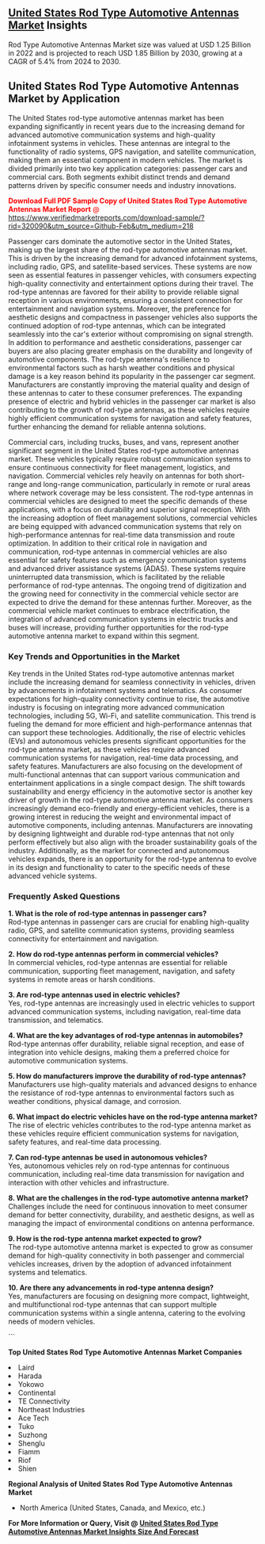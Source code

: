 <h2><a href="https://www.verifiedmarketreports.com/download-sample/?rid=320090&amp;utm_source=Github-Feb&amp;utm_medium=218" target="_blank">United States Rod Type Automotive Antennas Market</a> Insights</h2><p>Rod Type Automotive Antennas Market size was valued at USD 1.25 Billion in 2022 and is projected to reach USD 1.85 Billion by 2030, growing at a CAGR of 5.4% from 2024 to 2030.</p><p> <h2>United States Rod Type Automotive Antennas Market by Application</h2> <p>The United States rod-type automotive antennas market has been expanding significantly in recent years due to the increasing demand for advanced automotive communication systems and high-quality infotainment systems in vehicles. These antennas are integral to the functionality of radio systems, GPS navigation, and satellite communication, making them an essential component in modern vehicles. The market is divided primarily into two key application categories: passenger cars and commercial cars. Both segments exhibit distinct trends and demand patterns driven by specific consumer needs and industry innovations. <p><span class=""><span style="color: #ff0000;"><strong>Download Full PDF Sample Copy of United States Rod Type Automotive Antennas Market Report</strong> @ </span><a href="https://www.verifiedmarketreports.com/download-sample/?rid=320090&amp;utm_source=Github-Feb&amp;utm_medium=218" target="_blank">https://www.verifiedmarketreports.com/download-sample/?rid=320090&amp;utm_source=Github-Feb&amp;utm_medium=218</a></span></p> </p> <p>Passenger cars dominate the automotive sector in the United States, making up the largest share of the rod-type automotive antennas market. This is driven by the increasing demand for advanced infotainment systems, including radio, GPS, and satellite-based services. These systems are now seen as essential features in passenger vehicles, with consumers expecting high-quality connectivity and entertainment options during their travel. The rod-type antennas are favored for their ability to provide reliable signal reception in various environments, ensuring a consistent connection for entertainment and navigation systems. Moreover, the preference for aesthetic designs and compactness in passenger vehicles also supports the continued adoption of rod-type antennas, which can be integrated seamlessly into the car's exterior without compromising on signal strength. In addition to performance and aesthetic considerations, passenger car buyers are also placing greater emphasis on the durability and longevity of automotive components. The rod-type antenna's resilience to environmental factors such as harsh weather conditions and physical damage is a key reason behind its popularity in the passenger car segment. Manufacturers are constantly improving the material quality and design of these antennas to cater to these consumer preferences. The expanding presence of electric and hybrid vehicles in the passenger car market is also contributing to the growth of rod-type antennas, as these vehicles require highly efficient communication systems for navigation and safety features, further enhancing the demand for reliable antenna solutions.</p> <p>Commercial cars, including trucks, buses, and vans, represent another significant segment in the United States rod-type automotive antennas market. These vehicles typically require robust communication systems to ensure continuous connectivity for fleet management, logistics, and navigation. Commercial vehicles rely heavily on antennas for both short-range and long-range communication, particularly in remote or rural areas where network coverage may be less consistent. The rod-type antennas in commercial vehicles are designed to meet the specific demands of these applications, with a focus on durability and superior signal reception. With the increasing adoption of fleet management solutions, commercial vehicles are being equipped with advanced communication systems that rely on high-performance antennas for real-time data transmission and route optimization. In addition to their critical role in navigation and communication, rod-type antennas in commercial vehicles are also essential for safety features such as emergency communication systems and advanced driver assistance systems (ADAS). These systems require uninterrupted data transmission, which is facilitated by the reliable performance of rod-type antennas. The ongoing trend of digitization and the growing need for connectivity in the commercial vehicle sector are expected to drive the demand for these antennas further. Moreover, as the commercial vehicle market continues to embrace electrification, the integration of advanced communication systems in electric trucks and buses will increase, providing further opportunities for the rod-type automotive antenna market to expand within this segment.</p> <h3>Key Trends and Opportunities in the Market</h3> <p>Key trends in the United States rod-type automotive antennas market include the increasing demand for seamless connectivity in vehicles, driven by advancements in infotainment systems and telematics. As consumer expectations for high-quality connectivity continue to rise, the automotive industry is focusing on integrating more advanced communication technologies, including 5G, Wi-Fi, and satellite communication. This trend is fueling the demand for more efficient and high-performance antennas that can support these technologies. Additionally, the rise of electric vehicles (EVs) and autonomous vehicles presents significant opportunities for the rod-type antenna market, as these vehicles require advanced communication systems for navigation, real-time data processing, and safety features. Manufacturers are also focusing on the development of multi-functional antennas that can support various communication and entertainment applications in a single compact design. The shift towards sustainability and energy efficiency in the automotive sector is another key driver of growth in the rod-type automotive antenna market. As consumers increasingly demand eco-friendly and energy-efficient vehicles, there is a growing interest in reducing the weight and environmental impact of automotive components, including antennas. Manufacturers are innovating by designing lightweight and durable rod-type antennas that not only perform effectively but also align with the broader sustainability goals of the industry. Additionally, as the market for connected and autonomous vehicles expands, there is an opportunity for the rod-type antenna to evolve in its design and functionality to cater to the specific needs of these advanced vehicle systems.</p> <h3>Frequently Asked Questions</h3> <p><strong>1. What is the role of rod-type antennas in passenger cars?</strong><br> Rod-type antennas in passenger cars are crucial for enabling high-quality radio, GPS, and satellite communication systems, providing seamless connectivity for entertainment and navigation.</p> <p><strong>2. How do rod-type antennas perform in commercial vehicles?</strong><br> In commercial vehicles, rod-type antennas are essential for reliable communication, supporting fleet management, navigation, and safety systems in remote areas or harsh conditions.</p> <p><strong>3. Are rod-type antennas used in electric vehicles?</strong><br> Yes, rod-type antennas are increasingly used in electric vehicles to support advanced communication systems, including navigation, real-time data transmission, and telematics.</p> <p><strong>4. What are the key advantages of rod-type antennas in automobiles?</strong><br> Rod-type antennas offer durability, reliable signal reception, and ease of integration into vehicle designs, making them a preferred choice for automotive communication systems.</p> <p><strong>5. How do manufacturers improve the durability of rod-type antennas?</strong><br> Manufacturers use high-quality materials and advanced designs to enhance the resistance of rod-type antennas to environmental factors such as weather conditions, physical damage, and corrosion.</p> <p><strong>6. What impact do electric vehicles have on the rod-type antenna market?</strong><br> The rise of electric vehicles contributes to the rod-type antenna market as these vehicles require efficient communication systems for navigation, safety features, and real-time data processing.</p> <p><strong>7. Can rod-type antennas be used in autonomous vehicles?</strong><br> Yes, autonomous vehicles rely on rod-type antennas for continuous communication, including real-time data transmission for navigation and interaction with other vehicles and infrastructure.</p> <p><strong>8. What are the challenges in the rod-type automotive antenna market?</strong><br> Challenges include the need for continuous innovation to meet consumer demand for better connectivity, durability, and aesthetic designs, as well as managing the impact of environmental conditions on antenna performance.</p> <p><strong>9. How is the rod-type antenna market expected to grow?</strong><br> The rod-type automotive antenna market is expected to grow as consumer demand for high-quality connectivity in both passenger and commercial vehicles increases, driven by the adoption of advanced infotainment systems and telematics.</p> <p><strong>10. Are there any advancements in rod-type antenna design?</strong><br> Yes, manufacturers are focusing on designing more compact, lightweight, and multifunctional rod-type antennas that can support multiple communication systems within a single antenna, catering to the evolving needs of modern vehicles.</p> ```</p><p><strong>Top United States Rod Type Automotive Antennas Market Companies</strong></p><div data-test-id=""><p><li>Laird</li><li> Harada</li><li> Yokowo</li><li> Continental</li><li> TE Connectivity</li><li> Northeast Industries</li><li> Ace Tech</li><li> Tuko</li><li> Suzhong</li><li> Shenglu</li><li> Fiamm</li><li> Riof</li><li> Shien</li></p><div><strong>Regional Analysis of&nbsp;United States Rod Type Automotive Antennas Market</strong></div><ul><li dir="ltr"><p dir="ltr">North America&nbsp;(United States, Canada, and Mexico, etc.)</p></li></ul><p><strong>For More Information or Query, Visit @&nbsp;</strong><strong><a href="https://www.verifiedmarketreports.com/product/rod-type-automotive-antennas-market/?utm_source=Github-Feb&amp;utm_medium=218" target="_blank">United States Rod Type Automotive Antennas Market Insights Size And Forecast</a></strong></p></div>
